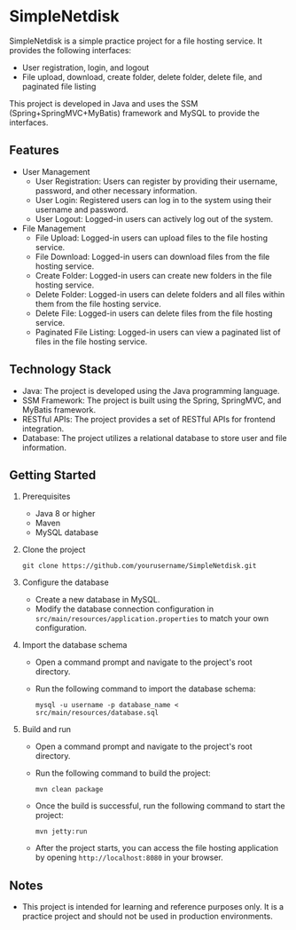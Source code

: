 # SimpleNetdisk

SimpleNetdisk is a simple practice project for a file hosting service. It provides the following interfaces:

- User registration, login, and logout
- File upload, download, create folder, delete folder, delete file, and paginated file listing

This project is developed in Java and uses the SSM (Spring+SpringMVC+MyBatis) framework and MySQL to provide the interfaces.

## Features

- User Management
  - User Registration: Users can register by providing their username, password, and other necessary information.
  - User Login: Registered users can log in to the system using their username and password.
  - User Logout: Logged-in users can actively log out of the system.
- File Management
  - File Upload: Logged-in users can upload files to the file hosting service.
  - File Download: Logged-in users can download files from the file hosting service.
  - Create Folder: Logged-in users can create new folders in the file hosting service.
  - Delete Folder: Logged-in users can delete folders and all files within them from the file hosting service.
  - Delete File: Logged-in users can delete files from the file hosting service.
  - Paginated File Listing: Logged-in users can view a paginated list of files in the file hosting service.

## Technology Stack

- Java: The project is developed using the Java programming language.
- SSM Framework: The project is built using the Spring, SpringMVC, and MyBatis framework.
- RESTful APIs: The project provides a set of RESTful APIs for frontend integration.
- Database: The project utilizes a relational database to store user and file information.

## Getting Started

1. Prerequisites

   - Java 8 or higher
   - Maven
   - MySQL database

2. Clone the project

   ```
   git clone https://github.com/yourusername/SimpleNetdisk.git
   ```

3. Configure the database

   - Create a new database in MySQL.
   - Modify the database connection configuration in `src/main/resources/application.properties` to match your own configuration.

4. Import the database schema

   - Open a command prompt and navigate to the project's root directory.

   - Run the following command to import the database schema:

     ```
     mysql -u username -p database_name < src/main/resources/database.sql
     ```

5. Build and run

   - Open a command prompt and navigate to the project's root directory.

   - Run the following command to build the project:

     ```
     mvn clean package
     ```

   - Once the build is successful, run the following command to start the project:

     ```
     mvn jetty:run
     ```

   - After the project starts, you can access the file hosting application by opening `http://localhost:8080` in your browser.


## Notes

- This project is intended for learning and reference purposes only. It is a practice project and should not be used in production environments.
